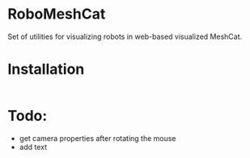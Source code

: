# RoboMeshCat
Set of utilities for visualizing robots in web-based visualized MeshCat.


# Installation
```bash

```

# Todo:
 - get camera properties after rotating the mouse
 - add text